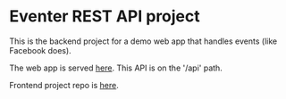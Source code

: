 # Eventer REST API project

This is the backend project for a demo web app that handles events (like Facebook does).

The web app is served [here](http://eventer.lexlabs.tk). This API is on the '/api' path.

Frontend project repo is [here](https://github.com/disappearer/eventer-frontend).

